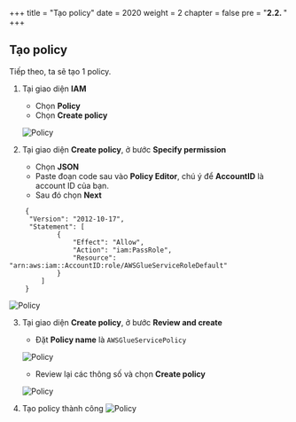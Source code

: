 +++
title = "Tạo policy"
date = 2020
weight = 2
chapter = false
pre = "<b>2.2. </b>"
+++

## Tạo policy

Tiếp theo, ta sẽ tạo 1 policy.

1. Tại giao diện **IAM**

   - Chọn **Policy**
   - Chọn **Create policy**

   ![Policy](/images/1/create_policy.png)

2. Tại giao diện **Create policy**, ở bước **Specify permission**

   - Chọn **JSON**
   - Paste đoạn code sau vào **Policy Editor**, chú ý để **AccountID** là account ID của bạn.
   - Sau đó chọn **Next**

```
    {
     "Version": "2012-10-17",
     "Statement": [
            {
                "Effect": "Allow",
                "Action": "iam:PassRole",
                "Resource": "arn:aws:iam::AccountID:role/AWSGlueServiceRoleDefault"
            }
        ]
    }
```

![Policy](/images/1/policy_permission.png)

3. Tại giao diện **Create policy**, ở bước **Review and create**

   - Đặt **Policy name** là `AWSGlueServicePolicy`

   ![Policy](/images/1/name_policy.png)

   - Review lại các thông số và chọn **Create policy**

   ![Policy](/images/1/create_policy_submit.png)

4. Tạo policy thành công
   ![Policy](/images/1/policy_success.png)
